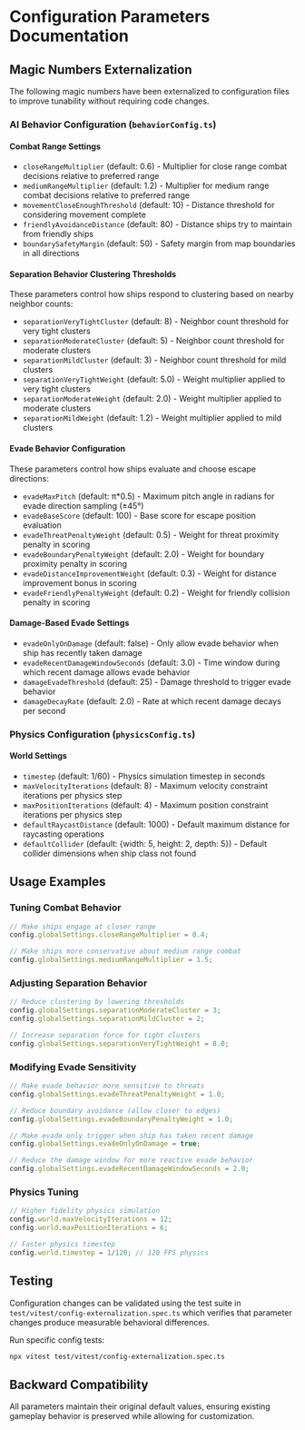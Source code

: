 # Configuration Parameters Documentation

## Magic Numbers Externalization

The following magic numbers have been externalized to configuration files to improve tunability without requiring code changes.

### AI Behavior Configuration (`behaviorConfig.ts`)

#### Combat Range Settings
- `closeRangeMultiplier` (default: 0.6) - Multiplier for close range combat decisions relative to preferred range
- `mediumRangeMultiplier` (default: 1.2) - Multiplier for medium range combat decisions relative to preferred range
- `movementCloseEnoughThreshold` (default: 10) - Distance threshold for considering movement complete
- `friendlyAvoidanceDistance` (default: 80) - Distance ships try to maintain from friendly ships
- `boundarySafetyMargin` (default: 50) - Safety margin from map boundaries in all directions

#### Separation Behavior Clustering Thresholds
These parameters control how ships respond to clustering based on nearby neighbor counts:

- `separationVeryTightCluster` (default: 8) - Neighbor count threshold for very tight clusters
- `separationModerateCluster` (default: 5) - Neighbor count threshold for moderate clusters  
- `separationMildCluster` (default: 3) - Neighbor count threshold for mild clusters
- `separationVeryTightWeight` (default: 5.0) - Weight multiplier applied to very tight clusters
- `separationModerateWeight` (default: 2.0) - Weight multiplier applied to moderate clusters
- `separationMildWeight` (default: 1.2) - Weight multiplier applied to mild clusters

#### Evade Behavior Configuration
These parameters control how ships evaluate and choose escape directions:

- `evadeMaxPitch` (default: π*0.5) - Maximum pitch angle in radians for evade direction sampling (±45°)
- `evadeBaseScore` (default: 100) - Base score for escape position evaluation
- `evadeThreatPenaltyWeight` (default: 0.5) - Weight for threat proximity penalty in scoring
- `evadeBoundaryPenaltyWeight` (default: 2.0) - Weight for boundary proximity penalty in scoring
- `evadeDistanceImprovementWeight` (default: 0.3) - Weight for distance improvement bonus in scoring
- `evadeFriendlyPenaltyWeight` (default: 0.2) - Weight for friendly collision penalty in scoring

#### Damage-Based Evade Settings
- `evadeOnlyOnDamage` (default: false) - Only allow evade behavior when ship has recently taken damage  
- `evadeRecentDamageWindowSeconds` (default: 3.0) - Time window during which recent damage allows evade behavior
- `damageEvadeThreshold` (default: 25) - Damage threshold to trigger evade behavior
- `damageDecayRate` (default: 2.0) - Rate at which recent damage decays per second

### Physics Configuration (`physicsConfig.ts`)

#### World Settings
- `timestep` (default: 1/60) - Physics simulation timestep in seconds
- `maxVelocityIterations` (default: 8) - Maximum velocity constraint iterations per physics step
- `maxPositionIterations` (default: 4) - Maximum position constraint iterations per physics step
- `defaultRaycastDistance` (default: 1000) - Default maximum distance for raycasting operations
- `defaultCollider` (default: {width: 5, height: 2, depth: 5}) - Default collider dimensions when ship class not found

## Usage Examples

### Tuning Combat Behavior
```typescript
// Make ships engage at closer range
config.globalSettings.closeRangeMultiplier = 0.4;

// Make ships more conservative about medium range combat
config.globalSettings.mediumRangeMultiplier = 1.5;
```

### Adjusting Separation Behavior
```typescript
// Reduce clustering by lowering thresholds
config.globalSettings.separationModerateCluster = 3;
config.globalSettings.separationMildCluster = 2;

// Increase separation force for tight clusters
config.globalSettings.separationVeryTightWeight = 8.0;
```

### Modifying Evade Sensitivity
```typescript
// Make evade behavior more sensitive to threats
config.globalSettings.evadeThreatPenaltyWeight = 1.0;

// Reduce boundary avoidance (allow closer to edges)
config.globalSettings.evadeBoundaryPenaltyWeight = 1.0;

// Make evade only trigger when ship has taken recent damage
config.globalSettings.evadeOnlyOnDamage = true;

// Reduce the damage window for more reactive evade behavior
config.globalSettings.evadeRecentDamageWindowSeconds = 2.0;
```

### Physics Tuning
```typescript
// Higher fidelity physics simulation
config.world.maxVelocityIterations = 12;
config.world.maxPositionIterations = 6;

// Faster physics timestep
config.world.timestep = 1/120; // 120 FPS physics
```

## Testing

Configuration changes can be validated using the test suite in `test/vitest/config-externalization.spec.ts` which verifies that parameter changes produce measurable behavioral differences.

Run specific config tests:
```bash
npx vitest test/vitest/config-externalization.spec.ts
```

## Backward Compatibility

All parameters maintain their original default values, ensuring existing gameplay behavior is preserved while allowing for customization.